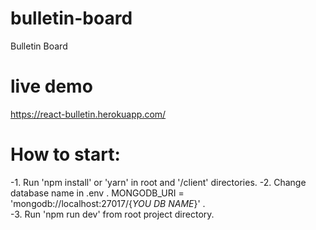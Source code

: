 # bulletin-board
Bulletin Board

# live demo
https://react-bulletin.herokuapp.com/

# How to start:
 -1. Run 'npm install' or 'yarn'  in root and '/client' directories.
 -2. Change database name in .env .
    MONGODB_URI = 'mongodb://localhost:27017/{_YOU DB NAME_}' .  
 -3. Run 'npm run dev' from root project directory.

